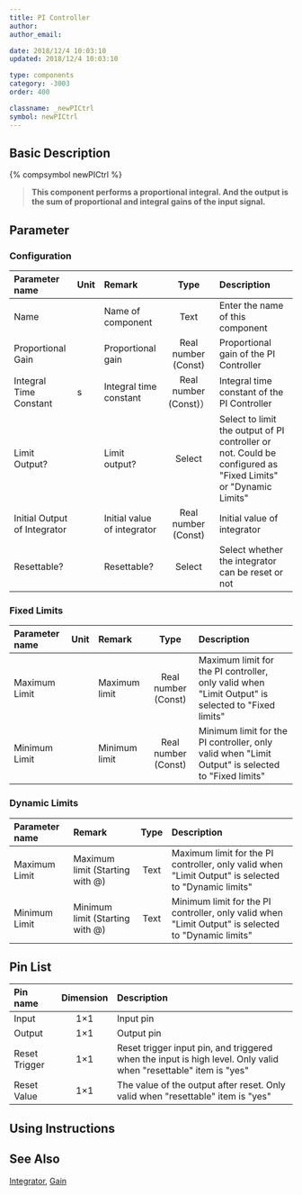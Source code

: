 ```yaml
---
title: PI Controller
author:
author_email:

date: 2018/12/4 10:03:10
updated: 2018/12/4 10:03:10

type: components
category: -3003
order: 400

classname: _newPICtrl
symbol: newPICtrl
---
```


## Basic Description

{% compsymbol newPICtrl %}

> **This component performs a proportional integral. And the output is the sum of proportional and integral gains of the input signal.**

## Parameter

### Configuration

| Parameter name               | Unit | Remark                      |         Type          | Description                                                                                                   |
| :--------------------------- | :--- | :-------------------------- | :-------------------: | :------------------------------------------------------------------------------------------------------------ |
| Name                         |      | Name of component           |         Text          | Enter the name of this component                                                                              |
| Proportional Gain            |      | Proportional gain           |  Real number (Const)  | Proportional gain of the PI Controller                                                                        |
| Integral Time Constant       | s    | Integral time constant      | Real number (Const)） | Integral time constant of the PI Controller                                                                   |
| Limit Output?                |      | Limit output?               |        Select         | Select to limit the output of PI controller or not. Could be configured as "Fixed Limits" or "Dynamic Limits" |
| Initial Output of Integrator |      | Initial value of integrator |  Real number (Const)  | Initial value of integrator                                                                                   |
| Resettable?                  |      | Resettable?                 |        Select         | Select whether the integrator can be reset or not                                                             |

### Fixed Limits

| Parameter name | Unit | Remark        |        Type         | Description                                                                                       |
| :------------- | :--- | :------------ | :-----------------: | :------------------------------------------------------------------------------------------------ |
| Maximum Limit  |      | Maximum limit | Real number (Const) | Maximum limit for the PI controller, only valid when "Limit Output" is selected to "Fixed limits" |
| Minimum Limit  |      | Minimum limit | Real number (Const) | Minimum limit for the PI controller, only valid when "Limit Output" is selected to "Fixed limits" |

### Dynamic Limits

| Parameter name | Remark                          | Type | Description                                                                                         |
| :------------- | :------------------------------ | :--: | :-------------------------------------------------------------------------------------------------- |
| Maximum Limit  | Maximum limit (Starting with @) | Text | Maximum limit for the PI controller, only valid when "Limit Output" is selected to "Dynamic limits" |
| Minimum Limit  | Minimum limit (Starting with @) | Text | Minimum limit for the PI controller, only valid when "Limit Output" is selected to "Dynamic limits" |

## Pin List

| Pin name      | Dimension | Description                                                                                                     |
| :------------ | :-------: | :-------------------------------------------------------------------------------------------------------------- |
| Input         |    1×1    | Input pin                                                                                                       |
| Output        |    1×1    | Output pin                                                                                                      |
| Reset Trigger |    1×1    | Reset trigger input pin, and triggered when the input is high level. Only valid when "resettable" item is "yes" |
| Reset Value   |    1×1    | The value of the output after reset. Only valid when "resettable" item is "yes"                                 |

## Using Instructions

## See Also

[Integrator](comp_newIntegrator.html), [Gain](comp_newGain.html)
